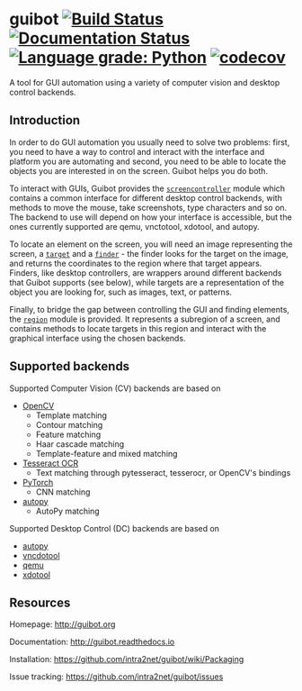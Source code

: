# guibot [![Build Status](https://travis-ci.org/intra2net/guibot.svg?branch=master)](https://travis-ci.org/intra2net/guibot) [![Documentation Status](https://readthedocs.org/projects/guibot/badge/?version=latest)](http://guibot.readthedocs.io/en/latest/?badge=latest) [![Language grade: Python](https://img.shields.io/lgtm/grade/python/g/intra2net/guibot.svg?logo=lgtm&logoWidth=18)](https://lgtm.com/projects/g/intra2net/guibot/context:python) [![codecov](https://codecov.io/gh/intra2net/guibot/branch/master/graph/badge.svg)](https://codecov.io/gh/intra2net/guibot)

A tool for GUI automation using a variety of computer vision and desktop control backends.

## Introduction

In order to do GUI automation you usually need to solve two problems: first, you need to have a way to control and interact with the interface and platform you are automating and second, you need to be able to locate the objects you are interested in on the screen. Guibot helps you do both.

To interact with GUIs, Guibot provides the [`screencontroller`](https://github.com/intra2net/guibot/blob/master/guibot/screencontroller.py) module which contains a common interface for different desktop control backends, with methods to move the mouse, take screenshots, type characters and so on. The backend to use will depend on how your interface is accessible, but the ones currently supported are qemu, vnctotool, xdotool, and autopy.

To locate an element on the screen, you will need an image representing the screen, a [`target`](https://github.com/intra2net/guibot/blob/master/guibot/target.py) and a [`finder`](https://github.com/intra2net/guibot/blob/master/guibot/finder.py) - the finder looks for the target on the image, and returns the coordinates to the region where that target appears. Finders, like desktop controllers, are wrappers around different backends that Guibot supports (see below), while targets are a representation of the object you are looking for, such as images, text, or patterns.

Finally, to bridge the gap between controlling the GUI and finding elements, the [`region`](https://github.com/intra2net/guibot/blob/master/guibot/region.py) module is provided. It represents a subregion of a screen, and contains methods to locate targets in this region and interact with the graphical interface using the chosen backends.

## Supported backends

Supported Computer Vision (CV) backends are based on

- [OpenCV](https://github.com/opencv/opencv)
    - Template matching
    - Contour matching
    - Feature matching
    - Haar cascade matching
    - Template-feature and mixed matching
- [Tesseract OCR](https://github.com/tesseract-ocr/tesseract)
    - Text matching through pytesseract, tesserocr, or OpenCV's bindings
- [PyTorch](https://github.com/pytorch/pytorch)
    - CNN matching
- [autopy](https://github.com/msanders/autopy)
    - AutoPy matching

Supported Desktop Control (DC) backends are based on

- [autopy](https://github.com/msanders/autopy)
- [vncdotool](https://github.com/sibson/vncdotool)
- [qemu](https://github.com/qemu/qemu)
- [xdotool](https://www.semicomplete.com/projects/xdotool)

## Resources

Homepage: http://guibot.org

Documentation: http://guibot.readthedocs.io

Installation: https://github.com/intra2net/guibot/wiki/Packaging

Issue tracking: https://github.com/intra2net/guibot/issues

